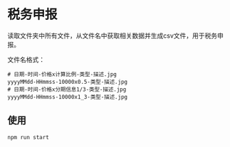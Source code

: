# 税务申报

读取文件夹中所有文件，从文件名中获取相关数据并生成csv文件，用于税务申报。

文件名格式：

```
# 日期-时间-价格x计算比例-类型-描述.jpg
yyyyMMdd-HHmmss-10000x0.5-类型-描述.jpg
# 日期-时间-价格x分期信息1/3-类型-描述.jpg
yyyyMMdd-HHmmss-10000x1_3-类型-描述.jpg
```

## 使用

```bash
npm run start
```
